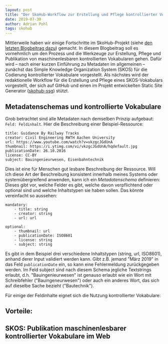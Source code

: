 ```yaml
---
layout: post
title: "Der SkoHub-Workflow zur Erstellung und Pflege kontrollierter Vokabulare"
date: 2019-07-30
author: Adrian Pohl
tags: skohub
---
```


Mittlerweile haben wir einige Fortschritte im SkoHub-Projekt (siehe [den letzten Blogbeitrag dazu](http://blog.lobid.org/2019/05/17/skohub.html)) gemacht. In diesem Blogbeitrag soll es vornehmlich um den Prozess und die Werkzeuge zur Erstellung, Pflege und Publikation von maschinenlesbaren kontrollierten Vokabularen gehen. Dafür wird – nach einer kurzen Einführung zu Metadaten im allgemeinen – zunächst das Simple Knowledge Organization System (SKOS) für die Codierung kontrollierter Vokabulare vorgestellt. Als nächstes wird der redaktionelle Workflow für die Erstellung und Pflege eines SKOS-Vokabulars vorgestellt, der sich auf GitHub und einen im Projekt entwickelten Static Site Generator ([skohub-ssg](https://github.com/hbz/skohub-ssg)) stützt.

## Metadatenschemas und kontrollierte Vokabulare

Grob betrachtet sind alle Metadaten nach demselben Prinzip aufgebaut: `Feld: Feldinhalt`. Hier die Beschreibung einer Beispiel-Ressource:

```
title: Guidance By Railway Tracks
creator: Civil Engineering RWTH Aachen University
url: https://www.youtube.com/watch?v=vkzgcJGdUnA
thumbnail: https://i.ytimg.com/vi/vkzgcJGdUnA/hqdefault.jpg
publicationDate: 26.10.2016
license: CC-BY
subject: Bauingenieurwesen, Eisenbahntechnik
```

Dies ist eine für Menschen gut lesbare Beschreibung der Ressource. Will ich diese Art der Beschreibung konsistent innerhalb meines Systems oder systemübergreifend anwenden, kann ich ein *Metadatenschema* definieren: Dieses gibt vor, welche Felder es gibt, welche davon verpflichtend oder optional sind und welche Inhaltstypen sie haben sollen. Das könnte vereinfacht so aussehen:

```
mandatory:
	- title: string
	- creator: string
	- url: url

optional:
	- thumbnail: url
	- publicationDate: ISO8601
	- license: string
	- subject: string
```

Es gibt in dem Beispiel drei verschiedene Inhaltstypen (string, url, ISO8601), anhand derer Input validiert werden kann. Gibt z.B. jemand "März 2019" in das Feld `publicationDate` ein, so kann eine Fehlermeldung zurückgegeben werden. Im Feld subject sind nach diesem Schema jegliche Textstrings erlaubt, d.h. "Bauingenieurwesen" ist genauso erlaubt wie ein Wort mit Schreibfehler ("Bauingeneurwesen") oder auch ein anderes Wort, das sich auf dieselbe Sache bezieht ("Bautechnik").

Für einige der Feldinhalte eignet sich die Nutzung kontrollierter Vokabulare:

Vorteile:
-

## SKOS: Publikation maschinenlesbarer kontrollierter Vokabulare im Web